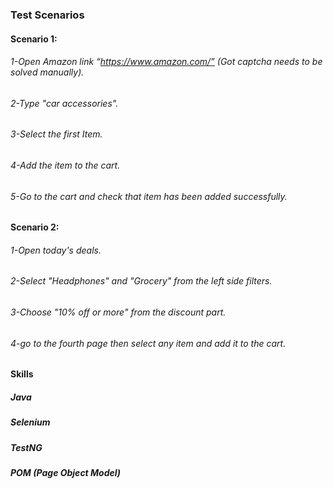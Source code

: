 ### Test Scenarios
#### Scenario 1:
###### 1-Open Amazon link “https://www.amazon.com/” (Got captcha needs to be solved manually).
###### 2-Type "car accessories".
###### 3-Select the first Item.
###### 4-Add the item to the cart.
###### 5-Go to the cart and check that item has been added successfully.
#### Scenario 2:
###### 1-Open today's deals.
###### 2-Select "Headphones" and "Grocery" from the left side filters.
###### 3-Choose "10% off or more" from the discount part.
###### 4-go to the fourth page then select any item and add it to the cart.
#### Skills
##### Java
##### Selenium
##### TestNG
##### POM (Page Object Model)
